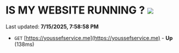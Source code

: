 # IS MY WEBSITE RUNNING ? [![](https://img.shields.io/static/v1?label=Sponsor&message=%E2%9D%A4&logo=GitHub&color=%23fe8e86)](https://github.com/sponsors/Youssef-Lehmam)

Last updated: **7/15/2025, 7:58:58 PM**

- `GET` [https://youssefservice.me](https://youssefservice.me) - **Up** (138ms)
